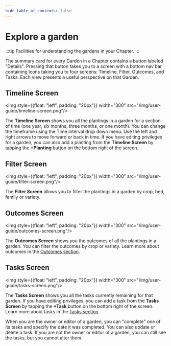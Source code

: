 ```yaml
---
hide_table_of_contents: false
---
```


# Explore a garden

:::tip Facilities for understanding the gardens in your Chapter.
:::

The summary card for every Garden in a Chapter contains a button labeled "Details". Pressing that button takes you to a screen with a bottom nav bar containing icons taking you to four screens: Timeline, Filter, Outcomes, and Tasks. Each view presents a useful perspective on that Garden. 

## Timeline Screen

<img style={{float: "left", padding: "20px"}} width="300" src="/img/user-guide/timeline-screen.png"/>

The **Timeline Screen** shows you all the plantings in a garden for a section of time (one year, six months, three months, or one month).  You can change the timeframe using the Time Interval drop down menu.  Use the left and right arrows to move forward or back in time.  If you have editing privileges for a garden, you can also add a planting from the **Timeline Screen** by tapping the **+Planting** button on the bottom right of the screen.

<div style={{clear:"both"}}></div>

## Filter Screen

<img style={{float: "left", padding: "20px"}} width="300" src="/img/user-guide/filter-screen.png"/>

The **Filter Screen** allows you to filter the plantings in a garden by crop, bed, family or variety.

<div style={{clear:"both"}}></div>

## Outcomes Screen

<img style={{float: "left", padding: "20px"}} width="300" src="/img/user-guide/outcomes-screen.png"/>

The **Outcomes Screen** shows you the outcomes of all the plantings in a garden.  You can filter the outcomes by crop or variety.  Learn more about outcomes in the [Outcomes section](/user-guide/outcomes.md).

<div style={{clear:"both"}}></div>

## Tasks Screen

<img style={{float: "left", padding: "20px"}} width="300" src="/img/user-guide/tasks-screen.png"/>

The **Tasks Screen** shows you all the tasks currently remaining for that  garden.  If you have editing privileges, you can add a task from the **Tasks Screen** by tapping the **+Task** button on the bottom right of the screen.  Learn more about tasks in the [Tasks section](/user-guide/tasks.md).

When you are the owner or editor of a garden, you can "complete" one of its tasks and specify the date it was completed. You can also update or delete a task.  If you are not the owner or editor of a garden, you can still see the tasks, but you cannot alter them.

<div style={{clear:"both"}}></div>
